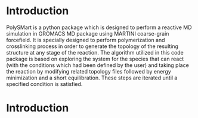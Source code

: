 # Introduction
PolySMart is a python package which is designed to perform a reactive MD simulation in GROMACS MD package using MARTINI coarse-grain 
forcefield. It is specially designed to perform polymerization and crosslinking process in order to generate the topology of the 
resulting structure at any stage of the reaction. 
The algorithm utilized in this code package is based on exploring the system for the species that can react (with the conditions which 
had been defined by the user) and taking place the reaction by modifying related topology files followed by energy minimization and a 
short equilibration. These steps are iterated until a specified condition is satisfied.
# Introduction
